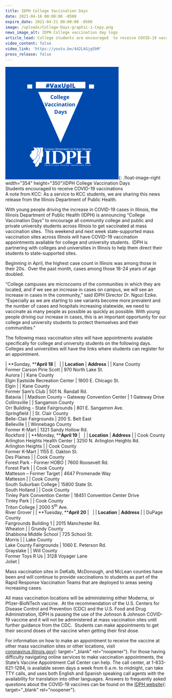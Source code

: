 ```yaml
---
title: IDPH College Vaccination Days
date: 2021-04-16 00:00:00 -0500
expire_date: 2021-04-21 00:00:00 -0500
image: /uploads/College-Days-graphic-1-Copy.png
news_image_alt: IDPH College vaccination day logo
article_lead: College students are encouraged  to receive COVID-19 vaccinations
video_content: false
video_link: 'https://youtu.be/4d2LkGjg5bM'
press_release: false
---
```

![](/uploads/College-Days-graphic-1-Copy.png){: .float-image-right width="354" height="350"}IDPH College Vaccination Days&nbsp;<br>Students encouraged to receive COVID-19 vaccinations<br>A note from KCC: As a service to KCC students, we are sharing this news release from the Illinois Department of Public Health.

With young people driving the increase in COVID-19 cases in Illinois, the Illinois Department of Public Health (IDPH) is announcing “College Vaccination Days” to encourage all community college and public and private university students across Illinois to get vaccinated at mass vaccination sites. &nbsp;This weekend and next week state-supported mass vaccination sites across Illinois will have COVID-19 vaccination appointments available for college and university students. &nbsp;IDPH is partnering with colleges and universities in Illinois to help them direct their students to state-supported sites.&nbsp;

Beginning in April, the highest case count in Illinois was among those in their 20s. &nbsp;Over the past month, cases among those 18-24 years of age doubled.

“College campuses are microcosms of the communities in which they are located, and if we see an increase in cases on campus, we will see an increase in cases in the community,” said IDPH Director Dr. Ngozi Ezike. “Especially as we are starting to see variants become more prevalent and the number of cases and hospitals increasing statewide, we need to vaccinate as many people as possible as quickly as possible. With young people driving our increase in cases, this is an important opportunity for our college and university students to protect themselves and their communities.”

The following mass vaccination sites will have appointments available specifically for college and university students on the following days. Colleges and universities will have the links where students can register for an appointment.&nbsp;

| **Sunday,&nbsp;****April 18** | &nbsp; |
| **Location** | **Address** |
| Kane County<br>Former Carson Pirie Scott | 970 North Lake St.<br>Aurora |
| Kane County<br>Elgin Eastside Recreation Center | 1800 E. Chicago St.<br>Elgin |
| Kane County<br>Former Sam’s Club | 501 N. Randall Rd.<br>Batavia |
| Madison County – Gateway Convention Center | 1 Gateway Drive<br>Collinsville |
| Sangamon County<br>Orr Building – State Fairgrounds | 801 E. Sangamon Ave.<br>Springfield |
| St. Clair County<br>Belle-Clair Fairgrounds | 200 S. Belt East<br>Belleville |
| Winnebago County<br>Former K-Mart | 1321 Sandy Hollow Rd.<br>Rockford |
| **Monday,&nbsp;****April 19** | &nbsp; |
| **Location** | **Address** |
| Cook County<br>Arlington Heights Health Center | 3250 N. Arlington Heights Rd.<br>Arlington Heights |
| Cook County<br>Former K-Mart | 1155 E. Oakton St.<br>Des Plaines |
| Cook County<br>Forest Park - Former HOBO | 7600 Roosevelt Rd.<br>Forest Park |
| Cook County<br>Matteson – Former Target | 4647 Promenade Way<br>Matteson |
| Cook County<br>South Suburban College | 15800 State St.<br>South Holland |
| Cook County<br>Tinley Park Convention Center | 18451 Convention Center Drive<br>Tinley Park |
| Cook County<br>Triton College | 2000 5<sup>th</sup> Ave.<br>River Grover |
| **Tuesday,&nbsp;****April 20** | &nbsp; |
| **Location** | **Address** |
| DuPage County<br>Fairgrounds Building 1 | 2015 Manchester Rd.<br>Wheaton |
| Grundy County<br>Shabbona Middle School | 725 School St.<br>Morris |
| Lake County<br>Lake County Fairgrounds | 1060 E. Peterson Rd.<br>Grayslake |
| Will County<br>Former Toys R Us | 3128 Voyager Lane<br>Joliet |

Mass vaccination sites in DeKalb, McDonough, and McLean counties have been and will continue to provide vaccinations to students as part of the Rapid Response Vaccination Teams that are deployed to areas seeing increasing cases.

All mass vaccination locations will be administering either Moderna, or Pfizer-BioNTech vaccine. &nbsp;At the recommendation of the U.S. Centers for Disease Control and Prevention (CDC) and the U.S. Food and Drug Administration, IDPH is pausing the use of the Johnson & Johnson COVID-19 vaccine and it will not be administered at mass vaccination sites until further guidance from the CDC. &nbsp;Students can make appointments to get their second doses of the vaccine when getting their first dose. &nbsp;

For information on how to make an appointment to receive the vaccine at other mass vaccination sites or other locations, visit [coronavirus.illinois.gov](https://coronavirus.illinois.gov/s/vaccination-location){: target="_blank" rel="noopener"}. For those having difficulty navigating online services to make vaccination appointments, the State’s Vaccine Appointment Call Center can help. The call center, at 1-833-621-1284, is available seven days a week from 6 a.m. to midnight, can take TTY calls, and uses both English and Spanish speaking call agents with the availability for translation into other languages. Answers to frequently asked questions about the COVID-19 vaccines can be found on the [IDPH website](http://www.dph.illinois.gov/covid19/vaccine-faq){: target="_blank" rel="noopener"}.
